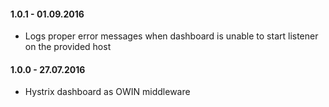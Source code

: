 #### 1.0.1 - 01.09.2016
* Logs proper error messages when dashboard is unable to start listener on the provided host

#### 1.0.0 - 27.07.2016
* Hystrix dashboard as OWIN middleware
